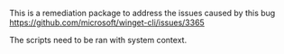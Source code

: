 This is a remediation package to address the issues caused by this bug https://github.com/microsoft/winget-cli/issues/3365

The scripts need to be ran with system context.
